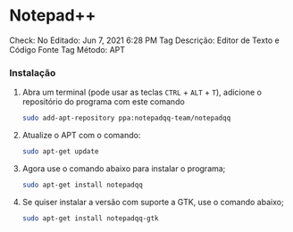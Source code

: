 # Notepad++

Check: No
Editado: Jun 7, 2021 6:28 PM
Tag Descrição: Editor de Texto e Código Fonte
Tag Método: APT

### Instalação

1. Abra um terminal (pode usar as teclas `CTRL` + `ALT` + `T`), adicione o repositório do programa com este comando

    ```bash
    sudo add-apt-repository ppa:notepadqq-team/notepadqq
    ```

2. Atualize o APT com o comando:

    ```bash
    sudo apt-get update
    ```

3. Agora use o comando abaixo para instalar o programa;

    ```bash
    sudo apt-get install notepadqq
    ```

4. Se quiser instalar a versão com suporte a GTK, use o comando abaixo;

    ```bash
    sudo apt-get install notepadqq-gtk
    ```